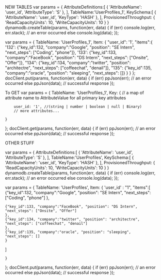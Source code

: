 NEW TABLES
var params = {
 AttributeDefinitions:[
            {
                'AttributeName': 'user_id',
                'AttributeType': 'S'
            },
        ],
        TableName:'UserProfiles_1',
        KeySchema:[
            {
                'AttributeName': 'user_id',
                'KeyType': 'HASH'
            },
        ],
        ProvisionedThroughput: {
            'ReadCapacityUnits': 10,
            'WriteCapacityUnits': 10
        }
}
 dynamodb.createTable(params, function(err, data) {
   if (err) console.log(err, err.stack); // an error occurred
   else     console.log(data);
 });

 var params = {
   TableName: 'UserProfiles_1',
   Item: {
   "user_id": '1',
   "items":{
     '132': {"key_id":132, "company":"Google", "position": "SE Intern", "next_steps": ["Coding", "phone"]},
     '133': {"key_id":133, "company":"FaceBook", "position": "DS Intern", "next_steps": ["Onsite", "Offer"]},
     "134": {"key_id":134, "company":"twitter", "position": "architectre", "next_steps": ["coffeechat", "denail"]},
     "135": {"key_id":135, "company":"oracle", "position": "sleeping", "next_steps": []}
   }
 }
};
docClient.put(params, function(err, data) {
   if (err) ppJson(err); // an error occurred
   else ppJson(data); // successful response
});

To GET
var params = {
    TableName: 'UserProfiles_1',
    Key: { // a map of attribute name to AttributeValue for all primary key attributes

        user_id: '1', //(string | number | boolean | null | Binary)
        // more attributes...

    }
};
docClient.get(params, function(err, data) {
    if (err) ppJson(err); // an error occurred
    else ppJson(data); // successful response
});


OTHER STUFF


var params = {
 AttributeDefinitions:[
            {
                'AttributeName': 'user_id',
                'AttributeType': 'S'
            },
        ],
        TableName:'UserProfiles',
        KeySchema:[
            {
                'AttributeName': 'user_id',
                'KeyType': 'HASH'
            },
        ],
        ProvisionedThroughput: {
            'ReadCapacityUnits': 10,
            'WriteCapacityUnits': 10
        }
}
 dynamodb.createTable(params, function(err, data) {
   if (err) console.log(err, err.stack); // an error occurred
   else     console.log(data);
 });




 var params = {
    TableName: 'UserProfiles',
    Item: {
        'user_id' : "1",
        "items":[
    {"key_id":132, "company":"Google", "position": "SE Intern", "next_steps": ["Coding", "phone"]
    },


    {"key_id":133, "company":"FaceBook", "position": "DS Intern", "next_steps": ["Onsite", "Offer"]
    },
    {"key_id":134, "company":"twitter", "position": "architectre", "next_steps": ["coffeechat", "denail"]
    },
    {"key_id":135, "company":"oracle", "position": "sleeping", "next_steps": []
    }
  ]

    }
};
docClient.put(params, function(err, data) {
    if (err) ppJson(err); // an error occurred
    else ppJson(data); // successful response
});
